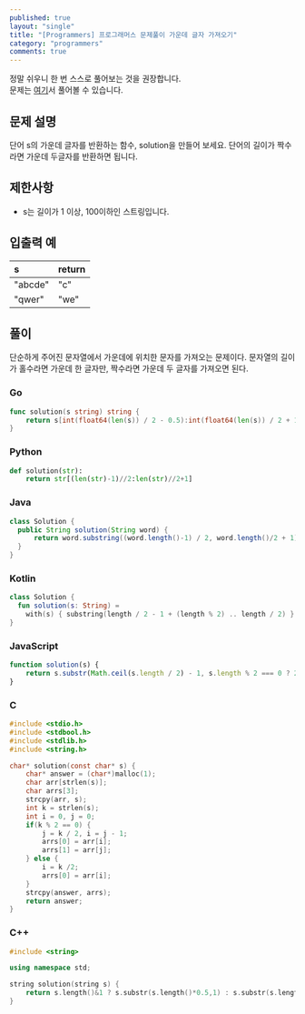 ```yaml
---
published: true
layout: "single"
title: "[Programmers] 프로그래머스 문제풀이 가운데 글자 가져오기"
category: "programmers"
comments: true
---
```


정말 쉬우니 한 번 스스로 풀어보는 것을 권장합니다.  
문제는 [여기](https://programmers.co.kr/learn/courses/30/lessons/12903)서 풀어볼 수 있습니다.

## 문제 설명

단어 s의 가운데 글자를 반환하는 함수, solution을 만들어 보세요. 단어의 길이가 짝수라면 가운데 두글자를 반환하면 됩니다.

## 제한사항

- s는 길이가 1 이상, 100이하인 스트링입니다.

## 입출력 예

|s|return|
|:-|:-|
|"abcde"|"c"|
|"qwer"|"we"|

## 풀이

단순하게 주어진 문자열에서 가운데에 위치한 문자를 가져오는 문제이다. 문자열의 길이가 홀수라면 가운데 한 글자만, 짝수라면 가운데 두 글자를 가져오면 된다.

### Go

```go
func solution(s string) string {
    return s[int(float64(len(s)) / 2 - 0.5):int(float64(len(s)) / 2 + 1)]
}
```

### Python

```py
def solution(str):
    return str[(len(str)-1)//2:len(str)//2+1]
```

### Java

```java
class Solution {
  public String solution(String word) {
      return word.substring((word.length()-1) / 2, word.length()/2 + 1);
  }
}
```

### Kotlin

```kotlin
class Solution {
  fun solution(s: String) =
    with(s) { substring(length / 2 - 1 + (length % 2) .. length / 2) }
}
```

### JavaScript

```js
function solution(s) {
    return s.substr(Math.ceil(s.length / 2) - 1, s.length % 2 === 0 ? 2 : 1);
}
```

### C

```c
#include <stdio.h>
#include <stdbool.h>
#include <stdlib.h>
#include <string.h>

char* solution(const char* s) {
    char* answer = (char*)malloc(1);
    char arr[strlen(s)];
    char arrs[3];
    strcpy(arr, s);
    int k = strlen(s);
    int i = 0, j = 0;
    if(k % 2 == 0) {
        j = k / 2, i = j - 1;
        arrs[0] = arr[i];
        arrs[1] = arr[j];
    } else {
        i = k /2;
        arrs[0] = arr[i];
    }
    strcpy(answer, arrs);
    return answer;
}
```

### C++

```cpp
#include <string>

using namespace std;

string solution(string s) {
    return s.length()&1 ? s.substr(s.length()*0.5,1) : s.substr(s.length()*0.5-1,2);
}

```
